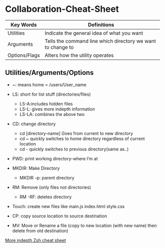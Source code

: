 # **Collaboration-Cheat-Sheet**
|  Key Words      | Definitions          |
| ------------- |-------------|
| Utilities    | Indicate the general idea of what you want|
| Arguments     | Tells the command line which directory we want to change to|
| Options/Flags | Alters how the utility operates  |
## **Utilities/Arguments/Options**
* ~: means home = /users/User_name  
   
* LS: short for list stuff (directories/files)
  * LS-A:includes hidden files
  * LS-L: gives more indepth information
  * LS-LA: combines the above two
* CD: change directory
  * cd [directory-name] Goes from current to new directory
  * cd ~ quickly switches to home directory regardless of current location
  * cd - quickly switches to previous directory(same as..)
* PWD: print working directory-where I’m at
* MKDIR: Make Directory 
  * MKDIR -p: parent directory
* RM: Remove (only files not directories)
  * RM -RF: deletes directory
* Touch: create new files like main.js index.html style.css
* CP: copy source location to source destination 
* MV: Move or Rename a file (copy to new location (with new name) then delete from old destination)

[More indepth Zsh cheat sheet](https://github.com/ohmyzsh/ohmyzsh/wiki/Cheatsheet)